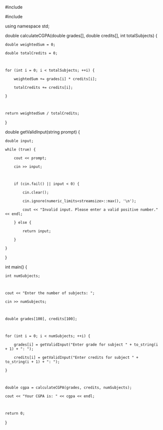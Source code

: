 

#include <iostream>

#include <limits>  

using namespace std;



double calculateCGPA(double grades[], double credits[], int totalSubjects) {

    double weightedSum = 0;

    double totalCredits = 0;

    

    for (int i = 0; i < totalSubjects; ++i) {

        weightedSum += grades[i] * credits[i]; 

        totalCredits += credits[i];

    }

    

    return weightedSum / totalCredits; 

}



double getValidInput(string prompt) {

    double input;

    while (true) {

        cout << prompt;

        cin >> input;

        

        if (cin.fail() || input < 0) { 

            cin.clear(); 

            cin.ignore(numeric_limits<streamsize>::max(), '\n'); 

            cout << "Invalid input. Please enter a valid positive number." << endl;

        } else {

            return input;

        }

    }

}



int main() {

    int numSubjects;



    cout << "Enter the number of subjects: ";

    cin >> numSubjects;



    double grades[100], credits[100];

    

    for (int i = 0; i < numSubjects; ++i) {

        grades[i] = getValidInput("Enter grade for subject " + to_string(i + 1) + ": ");

        credits[i] = getValidInput("Enter credits for subject " + to_string(i + 1) + ": ");

    }



    double cgpa = calculateCGPA(grades, credits, numSubjects);

    cout << "Your CGPA is: " << cgpa << endl;



    return 0;

}


